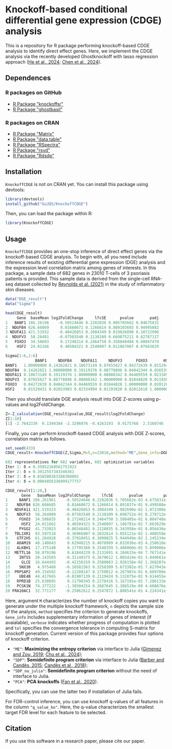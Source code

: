 # Knockoff-based conditional differential gene expression (CDGE) analysis

This is a repository for R package performing knockoff-based CDGE analysis to identify direct effect genes. Here, we implement the CDGE analysis via the recently developed Ghostknockoff with lasso regression approach ([He et al., 2024](https://www.biorxiv.org/content/10.1101/2024.02.28.582621v3); [Chen et al., 2024](https://arxiv.org/abs/2402.12724)). 

## Dependences

### R packages on GitHub

- [R Package "knockoffsr"](https://github.com/biona001/knockoffsr)
- [R Package "ghostbasil"](https://github.com/JamesYang007/ghostbasil)

### R packages on CRAN

- [R Package "Matrix"](https://cran.r-project.org/web/packages/Matrix/index.html)
- [R Package "data.table"](https://cran.r-project.org/web/packages/data.table/index.html)
- [R Package "RSpectra"](https://cran.r-project.org/web/packages/RSpectra/index.html)
- [R Package "rsvd"](https://cran.r-project.org/web/packages/rsvd/index.html)
- [R Package "Rdsdp"](https://cran.r-project.org/web/packages/data.table/index.html)

## Installation

`KnockoffCDGE` is not on CRAN yet. You can install this package using devtools:
```R
library(devtools)
install_github("GuJQ5/KnockoffCDGE")
```
Then, you can load the package within R:
```R
library(KnockoffCDGE)
```

## Usage

`KnockoffCDGE` provides an one-stop inference of direct effect genes via the knockoff-based CDGE analysis. To begin with, all you need include inference results of existing differential gene expression (DGE) analysis and the expression level correlation matrix among genes of interests. In this package, a sample data of 682 genes in 23010 T-cells of 3 psoriasis patients is provided. This sample data is derived from the single-cell RNA-seq dataset collected by [Reynolds et al. (2021)](https://www.science.org/doi/10.1126/science.aba6500) in the study of inflammatory skin diseases.

```R
data("DGE_result")
data("Sigma")

head(DGE_result)
     Gene  baseMean log2FoldChange     lfcSE      pvalue       padj
1   BANF1 186.26196    -0.50524646 0.2282036 0.005705662 0.04675831
2  NDUFB4 626.66869     0.01660672 0.1266814 0.889103693 0.94995882
3 NDUFA11 421.51932    -0.40426853 0.2084349 0.019826898 0.10722996
4  NDUFV3  58.26491    -0.07503540 0.2138109 0.669875211 0.82787117
5   FOXO3  34.58603     0.17248214 0.2464750 0.358840484 0.60047479
6    HSF2  24.01166     0.48504321 0.2540897 0.011867007 0.07663629

Sigma[1:6,1:6]
             BANF1     NDUFB4    NDUFA11     NDUFV3      FOXO3       HSF2
BANF1   1.00000000 0.14262821 0.18673149 0.07655627 0.04272639 0.01529431
NDUFB4  0.14262821 1.00000000 0.19119376 0.08778896 0.04842344 0.02653903
NDUFA11 0.18673149 0.19119376 1.00000000 0.08088342 0.04469559 0.02334994
NDUFV3  0.07655627 0.08778896 0.08088342 1.00000000 0.01844828 0.01193820
FOXO3   0.04272639 0.04842344 0.04469559 0.01844828 1.00000000 0.02012618
HSF2    0.01529431 0.02653903 0.02334994 0.01193820 0.02012618 1.00000000
```

Then you should translate DGE analysis result into DGE Z-scores using p-values and log2FoldChange.

```R
Z<-Z_calculation(DGE_result$pvalue,DGE_result$log2FoldChange)
Z[1:10]
[1] -2.7642339  0.1394384 -2.3296076 -0.4263193  0.9175768  2.5160746  0.4755489  2.1628696 -1.8848544  2.8180229
```

Finally, you can perform knockoff-based CDGE analysis with DGE Z-scores, correlation matrix as follows.

```R
set.seed(433)
CDGE_result<-KnockoffCDGE(Z,Sigma,M=5,n=23010,method="ME",Gene_info=DGE_result,verbose=TRUE,tol=0.001)

682 representatives for 682 variables, 682 optimization variables
Iter 1: δ = 0.35852169562751923
Iter 2: δ = 0.3912557343340361
Iter 3: δ = 0.016588363288380092
Iter 4: δ = 0.0004856336999177757

CDGE_result[1:20,]
       Gene   baseMean log2FoldChange     lfcSE       pvalue         padj          Z         S  q_value_ko
1     BANF1 186.261961    -0.50524646 0.2282036 5.705662e-03 4.675831e-02 -2.7642339 0.4583510         Inf
2    NDUFB4 626.668685     0.01660672 0.1266814 8.891037e-01 9.499588e-01  0.1394384 0.4298007         Inf
3   NDUFA11 421.519323    -0.40426853 0.2084349 1.982690e-02 1.072300e-01 -2.3296076 0.4124828         Inf
4    NDUFV3  58.264909    -0.07503540 0.2138109 6.698752e-01 8.278712e-01 -0.4263193 0.5383378         Inf
5     FOXO3  34.586035     0.17248214 0.2464750 3.588405e-01 6.004748e-01  0.9175768 0.5259153         Inf
6      HSF2  24.011662     0.48504321 0.2540897 1.186701e-02 7.663629e-02  2.5160746 0.5569751         Inf
7     PYGO2  41.733923     0.08348481 0.2128035 6.343958e-01 8.056436e-01  0.4755489 0.5438025         Inf
8   TBL1XR1  93.597518     0.36966907 0.2032614 3.055121e-02 1.408559e-01  2.1628696 0.5243315         Inf
9    GTF2H5  61.264928    -0.37910451 0.3090825 5.944949e-02 2.145234e-01 -1.8848544 0.5066855         Inf
10   ADAM19  48.140643     0.62940215 0.4078989 4.832036e-03 4.258618e-02  2.8180229 0.5146926         Inf
11   ALKBH1  17.375140     0.17795360 0.2540359 3.486060e-01 5.899006e-01  0.9372966 0.5469624         Inf
12  METTL16  56.079196     0.61844229 0.2131691 4.184633e-04 7.767141e-03  3.5281574 0.5415033 0.001724138
13    INTS5  20.143503    -0.31148375 0.2670612 1.085424e-01 3.049661e-01 -1.6047794 0.5409285         Inf
14     GLCE  16.644493    -0.42156159 0.2580063 2.926158e-02 1.368207e-01 -2.1799444 0.5516036         Inf
15    SNX30   4.975468    -0.10581563 0.3258309 5.673302e-01 7.627043e-01 -0.5719879 0.5385734         Inf
16  PRPSAP2  49.154502    -0.12288147 0.1750012 4.267907e-01 6.609708e-01 -0.7946954 0.5307836         Inf
17    UBE4B  44.417665    -0.01907139 0.2119424 9.132875e-01 9.614455e-01 -0.1088928 0.5496289         Inf
18   RPRD1B  25.630895     0.11790345 0.2278416 5.167191e-01 7.286133e-01  0.6484111 0.5485474         Inf
19   PCSK1N  74.377222    -1.30504254 0.2687645 2.386519e-09 4.608676e-07 -5.9690412 0.5079039 0.001724138
20 FRA10AC1  32.771177    -0.25062612 0.2547872 1.886541e-01 4.224341e-01 -1.3145711 0.5411116         Inf
```

Here, argument `M` characterizes the number of knockoff copies you want to generate under the multiple knockoff framework, `n`  depicts the sample size of the analysis, `method` specifies the criterion to generate knockoffs, `Gene_info` includes supplementary information of genes of interest (if avaialable), `verbose` indicates whether progress of computation is plotted and `tol` specifies the convergence tolerance in computing S-matrix for knockoff generation. Current version of this package provides four options of knockoff criterion.

- `"ME"`: **Maximizing the entropy criterion** via interface to Julia ([Gimenez and Zou, 2019](https://proceedings.mlr.press/v89/gimenez19b.html); [Chu et al., 2024](https://doi.org/10.1093/bioinformatics/btae580));
- `"SDP"`: **Semidefinite program criterion** via interface to Julia ([Barber and Candès, 2015](https://projecteuclid.org/journals/annals-of-statistics/volume-43/issue-5/Controlling-the-false-discovery-rate-via-knockoffs/10.1214/15-AOS1337.full); [Candès et al., 2018](https://academic.oup.com/jrsssb/article/80/3/551/7048447));
- `"SDP_no_julia"`: **Semidefinite program criterion** without the need of interface to Julia.
- `"PCA"`: **PCA knockoffs** ([Fan et al., 2020](https://doi.org/10.1080/01621459.2019.1654878)).

Specifically, you can use the latter two if installation of Julia fails.

For FDR-control inference, you can use knockoff q-values of all features in the column `"q_value_ko"`. Here, the q-value characterizes the smallest target FDR level for each feature to be selected.

## Citation

If you use this software in a research paper, please cite our paper.